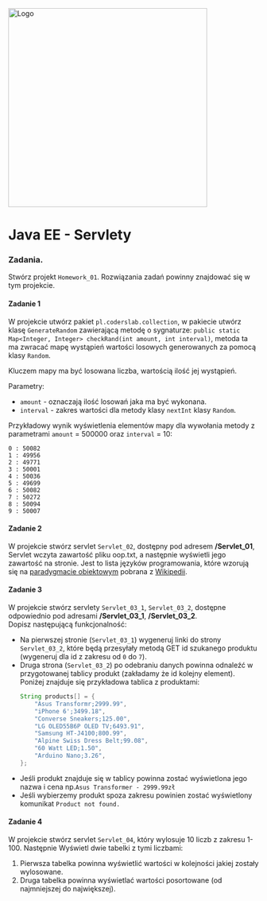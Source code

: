 <img alt="Logo" src="http://coderslab.pl/svg/logo-coderslab.svg" width="400">

# Java EE - Servlety

### Zadania.

Stwórz projekt `Homework_01`. Rozwiązania zadań powinny znajdować się w tym projekcie.


#### Zadanie 1
W projekcie utwórz pakiet `pl.coderslab.collection`, w pakiecie utwórz klasę `GenerateRandom` zawierającą metodę o sygnaturze:
`public static Map<Integer, Integer> checkRand(int amount, int interval)`, metoda ta ma zwracać mapę wystąpień wartości losowych generowanych za pomocą klasy `Random`.

Kluczem mapy ma być losowana liczba, wartością ilość jej wystąpień.

Parametry:
- `amount` - oznaczają ilość losowań jaka ma być wykonana.
- `interval` - zakres wartości dla metody klasy `nextInt` klasy `Random`.

Przykładowy wynik wyświetlenia elementów mapy dla wywołania metody z parametrami `amount` = 500000 oraz `interval` = 10:

````
0 : 50082
1 : 49956
2 : 49771
3 : 50001
4 : 50036
5 : 49699
6 : 50082
7 : 50272
8 : 50094
9 : 50007

````


#### Zadanie 2

W projekcie stwórz servlet `Servlet_02`, dostępny pod adresem **/Servlet_01**,  
Servlet wczyta zawartość pliku oop.txt, a następnie wyświetli jego zawartość na stronie. Jest to lista języków programowania, które wzorują się na [paradygmacie obiektowym][oop-paradygmat] pobrana z [Wikipedii][oop-wiki].



#### Zadanie 3

W projekcie stwórz servlety `Servlet_03_1`, `Servlet_03_2`, dostępne odpowiednio pod adresami
 **/Servlet_03_1**, **/Servlet_03_2**.  
Dopisz następującą funkcjonalność:
* Na pierwszej stronie (`Servlet_03_1`) wygeneruj linki do strony `Servlet_03_2`, które będą przesyłały metodą GET id szukanego produktu (wygeneruj dla id z zakresu od `0` do `7`).
* Druga strona (`Servlet_03_2`) po odebraniu danych powinna odnaleźć w przygotowanej tablicy produkt (zakładamy że id kolejny element). Poniżej znajduje się przykładowa tablica z produktami:
    ```java
    String products[] = {
        "Asus Transformr;2999.99",
        "iPhone 6';3499.18",
        "Converse Sneakers;125.00",
        "LG OLED55B6P OLED TV;6493.91",
        "Samsung HT-J4100;800.99",
        "Alpine Swiss Dress Belt;99.08",
        "60 Watt LED;1.50",
        "Arduino Nano;3.26",
    };
    ```
* Jeśli produkt znajduje się w tablicy powinna zostać wyświetlona jego nazwa i cena np.`Asus Transformer - 2999.99zł`
* Jeśli wybierzemy produkt spoza zakresu powinien zostać wyświetlony komunikat `Product not found.`



#### Zadanie 4

W projekcie stwórz servlet `Servlet_04`, który wylosuje 10 liczb z zakresu 1-100. Następnie Wyświetl dwie tabelki z tymi liczbami:
1. Pierwsza tabelka powinna wyświetlić wartości w kolejności jakiej zostały wylosowane.
2. Druga tabelka powinna wyświetlać wartości posortowane (od najmniejszej do największej).

<!-- Links -->
[oop-paradygmat]:https://pl.wikipedia.org/wiki/Programowanie_obiektowe
[oop-wiki]:https://en.wikipedia.org/wiki/List_of_object-oriented_programming_languages
